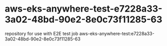 # aws-eks-anywhere-test-e7228a33-3a02-48bd-90e2-8e0c73f11285-63
repository for use with E2E test job aws-eks-anywhere-test:e7228a33-3a02-48bd-90e2-8e0c73f11285-63
